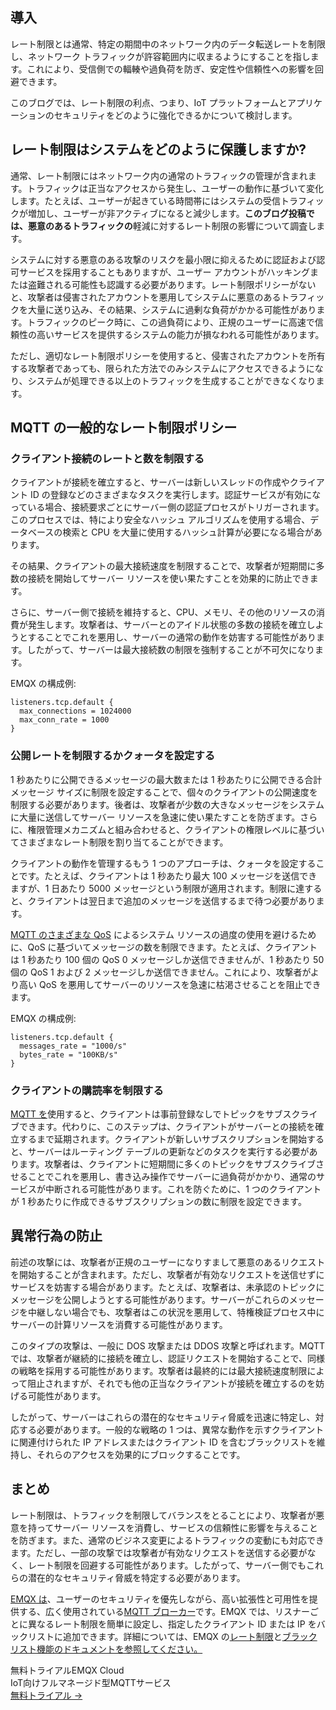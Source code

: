 ## 導入

レート制限とは通常、特定の期間中のネットワーク内のデータ転送レートを制限し、ネットワーク トラフィックが許容範囲内に収まるようにすることを指します。これにより、受信側での輻輳や過負荷を防ぎ、安定性や信頼性への影響を回避できます。

このブログでは、レート制限の利点、つまり、IoT プラットフォームとアプリケーションのセキュリティをどのように強化できるかについて検討します。

## レート制限はシステムをどのように保護しますか?

通常、レート制限にはネットワーク内の通常のトラフィックの管理が含まれます。トラフィックは正当なアクセスから発生し、ユーザーの動作に基づいて変化します。たとえば、ユーザーが起きている時間帯にはシステムの受信トラフィックが増加し、ユーザーが非アクティブになると減少します。**このブログ投稿では、悪意のあるトラフィックの**軽減に対するレート制限の影響について調査します。

システムに対する悪意のある攻撃のリスクを最小限に抑えるために認証および認可サービスを採用することもありますが、ユーザー アカウントがハッキングまたは盗難される可能性も認識する必要があります。レート制限ポリシーがないと、攻撃者は侵害されたアカウントを悪用してシステムに悪意のあるトラフィックを大量に送り込み、その結果、システムに過剰な負荷がかかる可能性があります。トラフィックのピーク時に、この過負荷により、正規のユーザーに高速で信頼性の高いサービスを提供するシステムの能力が損なわれる可能性があります。

ただし、適切なレート制限ポリシーを使用すると、侵害されたアカウントを所有する攻撃者であっても、限られた方法でのみシステムにアクセスできるようになり、システムが処理できる以上のトラフィックを生成することができなくなります。

## MQTT の一般的なレート制限ポリシー

### クライアント接続のレートと数を制限する

クライアントが接続を確立すると、サーバーは新しいスレッドの作成やクライアント ID の登録などのさまざまなタスクを実行します。認証サービスが有効になっている場合、接続要求ごとにサーバー側の認証プロセスがトリガーされます。このプロセスでは、特により安全なハッシュ アルゴリズムを使用する場合、データベースの検索と CPU を大量に使用するハッシュ計算が必要になる場合があります。

その結果、クライアントの最大接続速度を制限することで、攻撃者が短期間に多数の接続を開始してサーバー リソースを使い果たすことを効果的に防止できます。

さらに、サーバー側で接続を維持すると、CPU、メモリ、その他のリソースの消費が発生します。攻撃者は、サーバーとのアイドル状態の多数の接続を確立しようとすることでこれを悪用し、サーバーの通常の動作を妨害する可能性があります。したがって、サーバーは最大接続数の制限を強制することが不可欠になります。

EMQX の構成例:

```
listeners.tcp.default {
  max_connections = 1024000
  max_conn_rate = 1000
}
```

### 公開レートを制限するかクォータを設定する

1 秒あたりに公開できるメッセージの最大数または 1 秒あたりに公開できる合計メッセージ サイズに制限を設定することで、個々のクライアントの公開速度を制限する必要があります。後者は、攻撃者が少数の大きなメッセージをシステムに大量に送信してサーバー リソースを急速に使い果たすことを防ぎます。さらに、権限管理メカニズムと組み合わせると、クライアントの権限レベルに基づいてさまざまなレート制限を割り当てることができます。

クライアントの動作を管理するもう 1 つのアプローチは、クォータを設定することです。たとえば、クライアントは 1 秒あたり最大 100 メッセージを送信できますが、1 日あたり 5000 メッセージという制限が適用されます。制限に達すると、クライアントは翌日まで追加のメッセージを送信するまで待つ必要があります。

[MQTT のさまざまな QoS](https://www.emqx.com/ja/blog/introduction-to-mqtt-qos) によるシステム リソースの過度の使用を避けるために、QoS に基づいてメッセージの数を制限できます。たとえば、クライアントは 1 秒あたり 100 個の QoS 0 メッセージしか送信できませんが、1 秒あたり 50 個の QoS 1 および 2 メッセージしか送信できません。これにより、攻撃者がより高い QoS を悪用してサーバーのリソースを急速に枯渇させることを阻止できます。

EMQX の構成例:

```
listeners.tcp.default {
  messages_rate = "1000/s"
  bytes_rate = "100KB/s"
}
```

### クライアントの購読率を制限する

[MQTT を](https://www.emqx.com/en/blog/the-easiest-guide-to-getting-started-with-mqtt)使用すると、クライアントは事前登録なしでトピックをサブスクライブできます。代わりに、このステップは、クライアントがサーバーとの接続を確立するまで延期されます。クライアントが新しいサブスクリプションを開始すると、サーバーはルーティング テーブルの更新などのタスクを実行する必要があります。攻撃者は、クライアントに短期間に多くのトピックをサブスクライブさせることでこれを悪用し、書き込み操作でサーバーに過負荷がかかり、通常のサービスが中断される可能性があります。これを防ぐために、1 つのクライアントが 1 秒あたりに作成できるサブスクリプションの数に制限を設定できます。

## 異常行為の防止

前述の攻撃には、攻撃者が正規のユーザーになりすまして悪意のあるリクエストを開始することが含まれます。ただし、攻撃者が有効なリクエストを送信せずにサービスを妨害する場合があります。たとえば、攻撃者は、未承認のトピックにメッセージを公開しようとする可能性があります。サーバーがこれらのメッセージを中継しない場合でも、攻撃者はこの状況を悪用して、特権検証プロセス中にサーバーの計算リソースを消費する可能性があります。

このタイプの攻撃は、一般に DOS 攻撃または DDOS 攻撃と呼ばれます。MQTT では、攻撃者が継続的に接続を確立し、認証リクエストを開始することで、同様の戦略を採用する可能性があります。攻撃者は最終的には最大接続速度制限によって阻止されますが、それでも他の正当なクライアントが接続を確立するのを妨げる可能性があります。

したがって、サーバーはこれらの潜在的なセキュリティ脅威を迅速に特定し、対応する必要があります。一般的な戦略の 1 つは、異常な動作を示すクライアントに関連付けられた IP アドレスまたはクライアント ID を含むブラックリストを維持し、それらのアクセスを効果的にブロックすることです。

## まとめ

レート制限は、トラフィックを制限してバランスをとることにより、攻撃者が悪意を持ってサーバー リソースを消費し、サービスの信頼性に影響を与えることを防ぎます。また、通常のビジネス変更によるトラフィックの変動にも対応できます。ただし、一部の攻撃では攻撃者が有効なリクエストを送信する必要がなく、レート制限を回避する可能性があります。したがって、サーバー側でもこれらの潜在的なセキュリティ脅威を特定する必要があります。

[EMQX は](https://github.com/emqx/emqx)、ユーザーのセキュリティを優先しながら、高い拡張性と可用性を提供する、広く使用されている[MQTT ブローカー](https://www.emqx.com/ja/blog/the-ultimate-guide-to-mqtt-broker-comparison)です。EMQX では、リスナーごとに異なるレート制限を簡単に設定し、指定したクライアント ID または IP をバックリストに追加できます。詳細については、EMQX の[レート制限](https://docs.emqx.com/zh/emqx/v5.0/rate-limit/rate-limit.html)と[ブラックリスト機能のドキュメントを参照してください。](https://docs.emqx.com/zh/emqx/v5.0/access-control/blacklist.html)



<section class="promotion">
    <div>
        無料トライアルEMQX Cloud
        <div class="is-size-14 is-text-normal has-text-weight-normal">IoT向けフルマネージド型MQTTサービス</div>
    </div>
    <a href="https://accounts.emqx.com/signup?continue=https://cloud-intl.emqx.com/console/deployments/0?oper=new" class="button is-gradient px-5">無料トライアル →</a>
</section>
